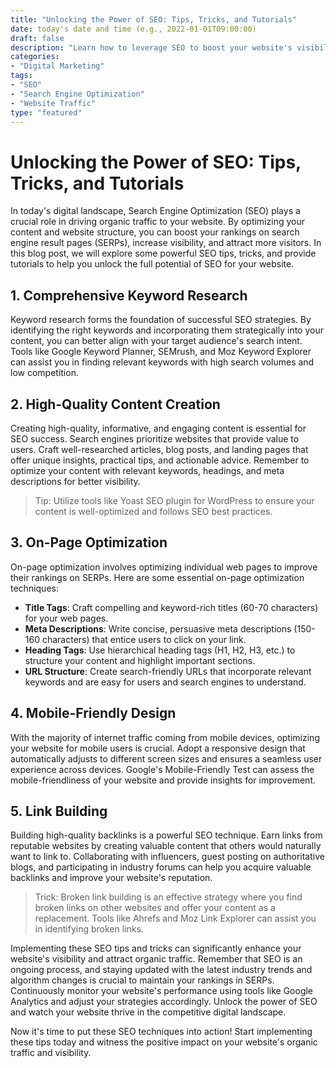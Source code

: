 ```yaml
--- 
title: "Unlocking the Power of SEO: Tips, Tricks, and Tutorials"
date: today's date and time (e.g., 2022-01-01T09:00:00)
draft: false
description: "Learn how to leverage SEO to boost your website's visibility and drive organic traffic."
categories: 
- "Digital Marketing"
tags: 
- "SEO"
- "Search Engine Optimization"
- "Website Traffic"
type: "featured"
--- 
```


# Unlocking the Power of SEO: Tips, Tricks, and Tutorials

In today's digital landscape, Search Engine Optimization (SEO) plays a crucial role in driving organic traffic to your website. By optimizing your content and website structure, you can boost your rankings on search engine result pages (SERPs), increase visibility, and attract more visitors. In this blog post, we will explore some powerful SEO tips, tricks, and provide tutorials to help you unlock the full potential of SEO for your website.

## 1. Comprehensive Keyword Research

Keyword research forms the foundation of successful SEO strategies. By identifying the right keywords and incorporating them strategically into your content, you can better align with your target audience's search intent. Tools like Google Keyword Planner, SEMrush, and Moz Keyword Explorer can assist you in finding relevant keywords with high search volumes and low competition.

## 2. High-Quality Content Creation

Creating high-quality, informative, and engaging content is essential for SEO success. Search engines prioritize websites that provide value to users. Craft well-researched articles, blog posts, and landing pages that offer unique insights, practical tips, and actionable advice. Remember to optimize your content with relevant keywords, headings, and meta descriptions for better visibility.

> Tip: Utilize tools like Yoast SEO plugin for WordPress to ensure your content is well-optimized and follows SEO best practices.

## 3. On-Page Optimization

On-page optimization involves optimizing individual web pages to improve their rankings on SERPs. Here are some essential on-page optimization techniques:

- **Title Tags**: Craft compelling and keyword-rich titles (60-70 characters) for your web pages.
- **Meta Descriptions**: Write concise, persuasive meta descriptions (150-160 characters) that entice users to click on your link.
- **Heading Tags**: Use hierarchical heading tags (H1, H2, H3, etc.) to structure your content and highlight important sections.
- **URL Structure**: Create search-friendly URLs that incorporate relevant keywords and are easy for users and search engines to understand.

## 4. Mobile-Friendly Design

With the majority of internet traffic coming from mobile devices, optimizing your website for mobile users is crucial. Adopt a responsive design that automatically adjusts to different screen sizes and ensures a seamless user experience across devices. Google's Mobile-Friendly Test can assess the mobile-friendliness of your website and provide insights for improvement.

## 5. Link Building

Building high-quality backlinks is a powerful SEO technique. Earn links from reputable websites by creating valuable content that others would naturally want to link to. Collaborating with influencers, guest posting on authoritative blogs, and participating in industry forums can help you acquire valuable backlinks and improve your website's reputation.

> Trick: Broken link building is an effective strategy where you find broken links on other websites and offer your content as a replacement. Tools like Ahrefs and Moz Link Explorer can assist you in identifying broken links.

Implementing these SEO tips and tricks can significantly enhance your website's visibility and attract organic traffic. Remember that SEO is an ongoing process, and staying updated with the latest industry trends and algorithm changes is crucial to maintain your rankings in SERPs. Continuously monitor your website's performance using tools like Google Analytics and adjust your strategies accordingly. Unlock the power of SEO and watch your website thrive in the competitive digital landscape.

Now it's time to put these SEO techniques into action! Start implementing these tips today and witness the positive impact on your website's organic traffic and visibility.
